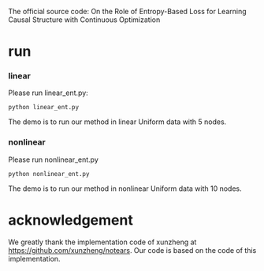 The official source code: On the Role of Entropy-Based Loss for Learning Causal Structure with Continuous Optimization

# run
### linear

Please run linear_ent.py:

```
python linear_ent.py
```

The demo is to run our method in linear Uniform data with 5 nodes.

### nonlinear

Please run nonlinear_ent.py

```
python nonlinear_ent.py
```

The demo is to run our method in nonlinear Uniform data with 10 nodes.

# acknowledgement

We greatly thank the implementation code of xunzheng at https://github.com/xunzheng/notears. Our code is based on the code of this implementation.
